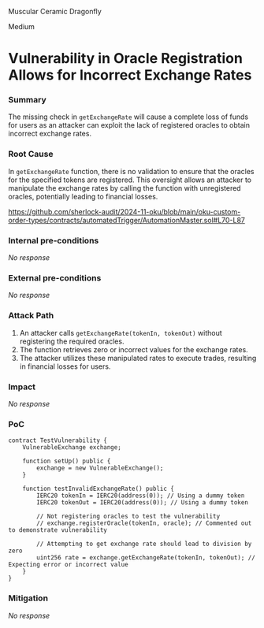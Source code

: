 Muscular Ceramic Dragonfly

Medium

# Vulnerability in Oracle Registration Allows for Incorrect Exchange Rates

### Summary

The missing check in `getExchangeRate` will cause a complete loss of funds for users as an attacker can exploit the lack of registered oracles to obtain incorrect exchange rates.  

### Root Cause

In `getExchangeRate` function, there is no validation to ensure that the oracles for the specified tokens are registered. This oversight allows an attacker to manipulate the exchange rates by calling the function with unregistered oracles, potentially leading to financial losses. 

https://github.com/sherlock-audit/2024-11-oku/blob/main/oku-custom-order-types/contracts/automatedTrigger/AutomationMaster.sol#L70-L87

### Internal pre-conditions

_No response_

### External pre-conditions

_No response_

### Attack Path

1. An attacker calls `getExchangeRate(tokenIn, tokenOut)` without registering the required oracles.  
2. The function retrieves zero or incorrect values for the exchange rates.  
3. The attacker utilizes these manipulated rates to execute trades, resulting in financial losses for users. 

### Impact

_No response_

### PoC

```solidity
contract TestVulnerability {  
    VulnerableExchange exchange;  
  
    function setUp() public {  
        exchange = new VulnerableExchange();  
    }  
  
    function testInvalidExchangeRate() public {  
        IERC20 tokenIn = IERC20(address(0)); // Using a dummy token  
        IERC20 tokenOut = IERC20(address(0)); // Using a dummy token  
  
        // Not registering oracles to test the vulnerability  
        // exchange.registerOracle(tokenIn, oracle); // Commented out to demonstrate vulnerability  
  
        // Attempting to get exchange rate should lead to division by zero  
        uint256 rate = exchange.getExchangeRate(tokenIn, tokenOut); // Expecting error or incorrect value  
    }  
}  
```

### Mitigation

_No response_